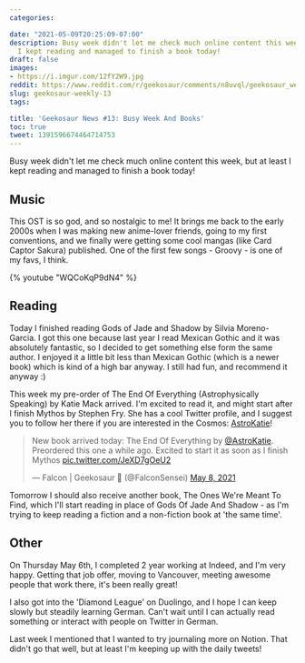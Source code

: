 ```yaml
---
categories:

date: "2021-05-09T20:25:09-07:00"
description: Busy week didn't let me check much online content this week, but at least
  I kept reading and managed to finish a book today!
draft: false
images:
- https://i.imgur.com/12fY2W9.jpg
reddit: https://www.reddit.com/r/geekosaur/comments/n8uvql/geekosaur_weekly_13_busy_week_and_books/
slug: geekosaur-weekly-13
tags:

title: 'Geekosaur News #13: Busy Week And Books'
toc: true
tweet: 1391596674464714753
---
```


Busy week didn't let me check much online content this week, but at least I kept reading and managed to finish a book today!

## Music

This OST is so god, and so nostalgic to me! It brings me back to the early 2000s when I was making new anime-lover friends, going to my first conventions, and we finally were getting some cool mangas (like Card Captor Sakura) published. One of the first few songs - Groovy - is one of my favs, I think.

{% youtube "WQCoKqP9dN4" %}

<!--more-->

## Reading

Today I finished reading Gods of Jade and Shadow by Silvia Moreno-Garcia. I got this one because last year I read Mexican Gothic and it was absolutely fantastic, so I decided to get something else form the same author. I enjoyed it a little bit less than Mexican Gothic (which is a newer book) which is kind of a high bar anyway. I still had fun, and recommend it anyway :)

This week my pre-order of The End Of Everything (Astrophysically Speaking) by Katie Mack arrived. I'm excited to read it, and might start after I finish Mythos by Stephen Fry. She has a cool Twitter profile, and I suggest you to follow her there if you are interested in the Cosmos: [AstroKatie](https://twitter.com/AstroKatie)!

<blockquote class="twitter-tweet"><p lang="en" dir="ltr">New book arrived today: The End Of Everything by <a href="https://twitter.com/AstroKatie?ref_src=twsrc%5Etfw">@AstroKatie</a>. Preordered this one a while ago. Excited to start it as soon as I finish Mythos <a href="https://t.co/JeXD7gOeU2">pic.twitter.com/JeXD7gOeU2</a></p>&mdash; Falcon | Geekosaur 🍥 (@FalconSensei) <a href="https://twitter.com/FalconSensei/status/1390905359988969473?ref_src=twsrc%5Etfw">May 8, 2021</a></blockquote> <script async src="https://platform.twitter.com/widgets.js" charset="utf-8"></script>

Tomorrow I should also receive another book, The Ones We're Meant To Find, which I'll start reading in place of Gods Of Jade And Shadow - as I'm trying to keep reading a fiction and a non-fiction book at 'the same time'.

## Other

On Thursday May 6th, I completed 2 year working at Indeed, and I'm very happy. Getting that job offer, moving to Vancouver, meeting awesome people that work there, it's been really great!

I also got into the 'Diamond League' on Duolingo, and I hope I can keep slowly but steadily learning German. Can't wait until I can actually read something or interact with people on Twitter in German.

Last week I mentioned that I wanted to try journaling more on Notion. That didn't go that well, but at least I'm keeping up with the daily tweets!
